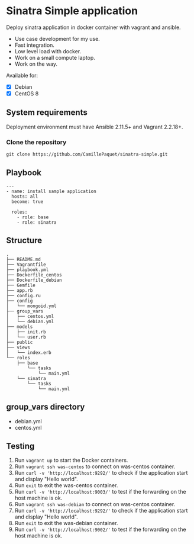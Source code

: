 # Sinatra Simple application
Deploy sinatra application in docker container with vagrant and ansible.

- Use case development for my use.
- Fast integration.
- Low level load with docker.
- Work on a small compute laptop.
- Work on the way.

Available for:

- [X] Debian
- [X] CentOS 8

## System requirements

Deployment environment must have Ansible 2.11.5+ and Vagrant 2.2.18+.

### Clone the repository

    git clone https://github.com/CamillePaquet/sinatra-simple.git

## Playbook


    ---
    - name: install sample application
      hosts: all
      become: true

      roles:
        - role: base
        - role: sinatra

## Structure

```
.
├── README.md
├── Vagrantfile
├── playbook.yml
├── Dockerfile_centos
├── Dockerfile_debian
├── Gemfile
├── app.rb
├── config.ru
├── config
│   └── mongoid.yml
├── group_vars
│   ├── centos.yml
│   └── debian.yml
├── models
│   ├── init.rb
│   └── user.rb
├── public
├── views
│   └── index.erb
└── roles
    ├── base
        └── tasks
            └── main.yml
    └── sinatra
        └── tasks
            └── main.yml

```

## group_vars directory

- debian.yml
- centos.yml

## Testing

1. Run `vagrant up` to start the Docker containers.  
2. Run `vagrant ssh was-centos` to connect on was-centos container.  
3. Run `curl -v 'http://localhost:9292/'` to check if the application start and display "Hello world".
4. Run `exit` to exit the was-centos container.
5. Run `curl -v 'http://localhost:9003/'` to test if the forwarding on the host machine is ok.
6. Run `vagrant ssh was-debian` to connect on was-centos container.
7. Run `curl -v 'http://localhost:9292/'` to check if the application start and display "Hello world".
8. Run `exit` to exit the was-debian container.
9. Run `curl -v 'http://localhost:9002/'` to test if the forwarding on the host machine is ok.

